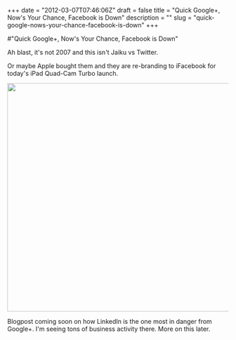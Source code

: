 +++
date = "2012-03-07T07:46:06Z"
draft = false
title = "Quick Google+, Now's Your Chance, Facebook is Down"
description = ""
slug = "quick-google-nows-your-chance-facebook-is-down"
+++

#"Quick Google+, Now's Your Chance, Facebook is Down"

Ah blast, it's not 2007 and this isn't Jaiku vs Twitter.

Or maybe Apple bought them and they are re-branding to iFacebook for today's iPad Quad-Cam Turbo launch.

<a href="https://s3-eu-west-1.amazonaws.com/conoroneill.net/wp-content/uploads/2012/03/facebook.png"><img class="alignnone size-full wp-image-622" title="facebook" src="https://s3-eu-west-1.amazonaws.com/conoroneill.net/wp-content/uploads/2012/03/facebook.png" alt="" width="853" height="520" /></a>

Blogpost coming soon on how LinkedIn is the one most in danger from Google+. I'm seeing tons of business activity there. More on this later.

&nbsp;